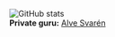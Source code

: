 ![GitHub stats](https://github-readme-stats.vercel.app/api?username=alvesvaren&show_icons=true&count_private=true)
<br/>
**Private guru:** [Alve Svarén](https://github.com/alvesvaren)
